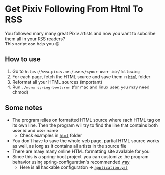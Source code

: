 # Get Pixiv Following From Html To RSS

You followed many many great Pixiv artists
and now you want to subcribe them all in your RSS readers?  
This script can help you 😉

## How to use

1. Go to `https://www.pixiv.net/users/<your-user-id>/following`
2. For each page, fetch the HTML source and save them in [`html`](./html) folder
3. Reformat all your HTML sources (important)
4. Run `./mvnw spring-boot:run` (for mac and linux user, you may need chmod)

## Some notes

- The program relies on formatted HTML source where each HTML tag on its own line.
  Then the program will try to find the line that contains both user id and user name
  - Check examples in [`html`](./html) folder
- You don't have to save the whole web page, partial HTML source works as well,
as long as it contains all artists in the source file
- There are many many online HTML formatting site available for you
- Since this is a spring-boot project, 
  you can customize the program behavior using spring-configuration's recommended 
  [way](https://docs.spring.io/spring-boot/docs/current/reference/html/spring-boot-features.html#boot-features-external-config-files)
  - Here is all hackable configuration -> [`application.yml`](./src/main/resources/application.yml)
    
